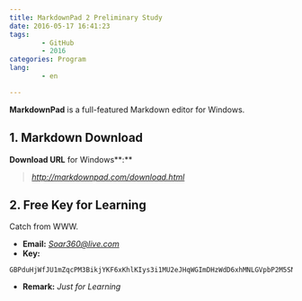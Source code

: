 ```yaml
---
title: MarkdownPad 2 Preliminary Study
date: 2016-05-17 16:41:23
tags: 
        - GitHub
        - 2016
categories: Program
lang: 
        - en

---
```


**MarkdownPad** is a full-featured Markdown editor for Windows.

<!-- more -->

## **1. Markdown Download** ##

**Download URL** for Windows**:**

> *<http://markdownpad.com/download.html>*

## **2. Free Key for Learning** ##

Catch from WWW.
> 
- **Email:** *Soar360@live.com*
- **Key:** 
```
GBPduHjWfJU1mZqcPM3BikjYKF6xKhlKIys3i1MU2eJHqWGImDHzWdD6xhMNLGVpbP2M5SN6bnxn2kSE8qHqNY5QaaRxmO3YSMHxlv2EYpjdwLcPwfeTG7kUdnhKE0vVy4RidP6Y2wZ0q74f47fzsZo45JE2hfQBFi2O9Jldjp1mW8HUpTtLA2a5/sQytXJUQl/QKO0jUQY4pa5CCx20sV1ClOTZtAGngSOJtIOFXK599sBr5aIEFyH0K7H4BoNMiiDMnxt1rD8Vb/ikJdhGMMQr0R4B+L3nWU97eaVPTRKfWGDE8/eAgKzpGwrQQoDh+nzX1xoVQ8NAuH+s4UcSeQ==
```
> 
- **Remark:** *Just for Learning*
